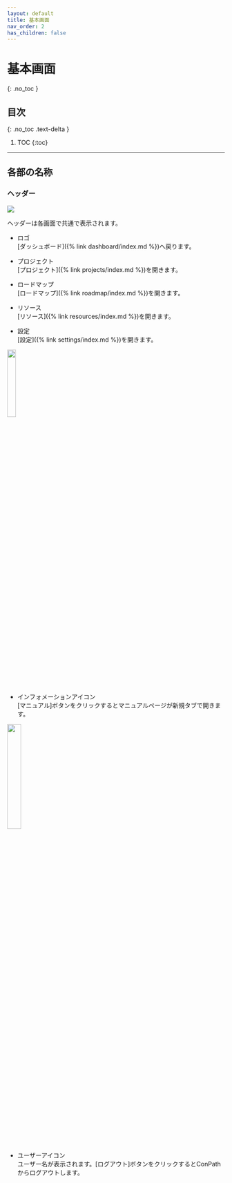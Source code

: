 ```yaml
---
layout: default
title: 基本画面
nav_order: 2
has_children: false
---
```


# 基本画面
{: .no_toc }

## 目次
{: .no_toc .text-delta }

1. TOC
{:toc}

---

## 各部の名称

### ヘッダー

<img src="../../assets/images/basic/1.png">

ヘッダーは各画面で共通で表示されます。

- ロゴ  
  [ダッシュボード]({% link dashboard/index.md  %})へ戻ります。

- プロジェクト  
  [プロジェクト]({% link projects/index.md  %})を開きます。

- ロードマップ  
  [ロードマップ]({% link roadmap/index.md  %})を開きます。

- リソース  
  [リソース]({% link resources/index.md  %})を開きます。

- 設定  
  [設定]({% link settings/index.md  %})を開きます。

<img src="../../assets/images/basic/3.png" width="20%">

- インフォメーションアイコン  
  [マニュアル]ボタンをクリックするとマニュアルページが新規タブで開きます。

<img src="../../assets/images/basic/4.png" width="25%">

- ユーザーアイコン  
  ユーザー名が表示されます。[ログアウト]ボタンをクリックするとConPathからログアウトします。

